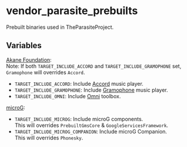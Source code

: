 # vendor_parasite_prebuilts

Prebuilt binaries used in TheParasiteProject.

## Variables

[Akane Foundation](https://github.com/AkaneFoundation):<br>
Note: If both `TARGET_INCLUDE_ACCORD` and `TARGET_INCLUDE_GRAMOPHONE` set,<br>
`Gramophone` will overrides `Accord`.

* `TARGET_INCLUDE_ACCORD`: Include [Accord](https://github.com/AkaneFoundation/Accord) music player.
* `TARGET_INCLUDE_GRAMOPHONE`: Include [Gramophone](https://github.com/AkaneTan/Gramophone) music player.
* `TARGET_INCLUDE_OMNI`: Include [Omni](https://github.com/AkaneFoundation/Omni) toolbox.

[microG](https://github.com/microg):
* `TARGET_INCLUDE_MICROG`: Include microG components.<br>
  This will overrides `PrebuiltGmsCore` & `GoogleServicesFramework`.
* `TARGET_INCLUDE_MICROG_COMPANION`: Include microG Companion.<br>
  This will overrides `Phonesky`.
